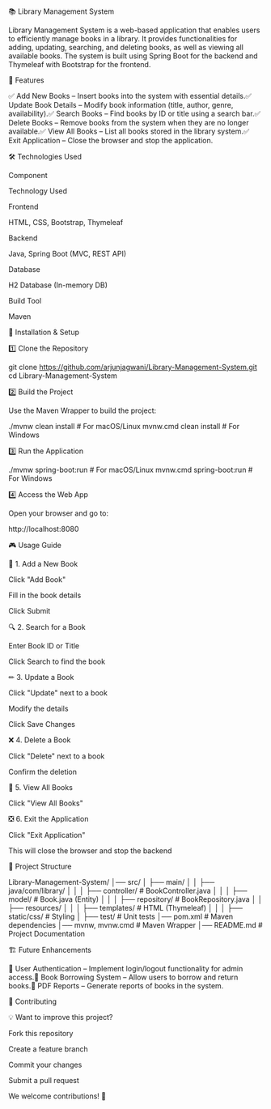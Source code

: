 📚 Library Management System

Library Management System is a web-based application that enables users to efficiently manage books in a library. It provides functionalities for adding, updating, searching, and deleting books, as well as viewing all available books. The system is built using Spring Boot for the backend and Thymeleaf with Bootstrap for the frontend.

🎯 Features

✅ Add New Books – Insert books into the system with essential details.✅ Update Book Details – Modify book information (title, author, genre, availability).✅ Search Books – Find books by ID or title using a search bar.✅ Delete Books – Remove books from the system when they are no longer available.✅ View All Books – List all books stored in the library system.✅ Exit Application – Close the browser and stop the application.

🛠️ Technologies Used

Component

Technology Used

Frontend

HTML, CSS, Bootstrap, Thymeleaf

Backend

Java, Spring Boot (MVC, REST API)

Database

H2 Database (In-memory DB)

Build Tool

Maven

🚀 Installation & Setup

1️⃣ Clone the Repository

git clone https://github.com/arjunjagwani/Library-Management-System.git
cd Library-Management-System

2️⃣ Build the Project

Use the Maven Wrapper to build the project:

./mvnw clean install   # For macOS/Linux
mvnw.cmd clean install  # For Windows

3️⃣ Run the Application

./mvnw spring-boot:run   # For macOS/Linux
mvnw.cmd spring-boot:run  # For Windows

4️⃣ Access the Web App

Open your browser and go to:

http://localhost:8080

🎮 Usage Guide

📌 1. Add a New Book

Click "Add Book"

Fill in the book details

Click Submit

🔍 2. Search for a Book

Enter Book ID or Title

Click Search to find the book

✏ 3. Update a Book

Click "Update" next to a book

Modify the details

Click Save Changes

❌ 4. Delete a Book

Click "Delete" next to a book

Confirm the deletion

📖 5. View All Books

Click "View All Books"

❎ 6. Exit the Application

Click "Exit Application"

This will close the browser and stop the backend

📂 Project Structure

Library-Management-System/
│── src/
│   ├── main/
│   │   ├── java/com/library/
│   │   │   ├── controller/        # BookController.java
│   │   │   ├── model/             # Book.java (Entity)
│   │   │   ├── repository/        # BookRepository.java
│   │   ├── resources/
│   │   │   ├── templates/         # HTML (Thymeleaf)
│   │   │   ├── static/css/        # Styling
│   ├── test/                      # Unit tests
│── pom.xml                        # Maven dependencies
│── mvnw, mvnw.cmd                 # Maven Wrapper
│── README.md                      # Project Documentation

🏗️ Future Enhancements

🔹 User Authentication – Implement login/logout functionality for admin access.🔹 Book Borrowing System – Allow users to borrow and return books.🔹 PDF Reports – Generate reports of books in the system.

👥 Contributing

💡 Want to improve this project?

Fork this repository

Create a feature branch

Commit your changes

Submit a pull request

We welcome contributions! 🚀
